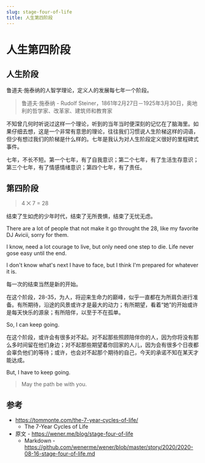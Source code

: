 ```yaml
---
slug: stage-four-of-life
title: 人生第四阶段
---
```


# 人生第四阶段

## 人生阶段

鲁道夫·施泰纳的人智学理论，定义人的发展每七年一个阶段。

> 鲁道夫·施泰纳 - Rudolf Steiner，1861年2月27日－1925年3月30日，奥地利的哲学家、改革家、建筑师和教育家

<!-- more -->

不知曾几何时听说过这样一个理论，听到的当年当时便深刻的记忆在了脑海里。如果仔细去想，这是一个非常有意思的理论，往往我们习惯说人生阶梯这样的词语，但少有想过我们的阶梯是什么样的。七年是我认为对人生阶段定义很好的里程碑式事件。

七年，不长不短。第一个七年，有了自我意识；第二个七年，有了生活生存意识；第三个七年，有了情感情绪意识；第四个七年，有了责任。

## 第四阶段

> 4 ⨉ 7 = 28

结束了生如虎的少年时代，结束了无所畏惧，结束了无忧无虑。

There are a lot of people that not make it go throught the 28, like my favorite DJ Avicii, sorry for them.

I know, need a lot courage to live, but only need one step to die. Life never gose easy until the end.

I don't know what's next I have to face, but I think I'm prepared for whatever it is.

每一次的结束当然是新的开始。

在这个阶段，28-35，为人，将迎来生命力的巅峰，似乎一直都在为所肩负进行准备。有所期待，沿途的风景或许才是最大的动力；有所期望，看着“她”的开始或许是每天快乐的源泉；有所陪伴，以至于不在孤单。

So, I can keep going.

在这个阶段，或许会有很多对不起。对不起那些照顾陪伴你的人，因为你将没有那么多时间留在他们身边；对不起那些期望着你回家的人儿，因为会有很多个日夜都会辜负他们的等待；或许，也会对不起那个期待的自己，今天的承诺不知在某天才能达成。

But, I have to keep going.

> May the path be with you.

## 参考
* https://tommonte.com/the-7-year-cycles-of-life/
  * The 7-Year Cycles of Life
* 原文 - https://wener.me/blog/stage-four-of-life
  * Markdown - https://github.com/wenerme/wener/blob/master/story/2020/2020-08-16-stage-four-of-life.md
